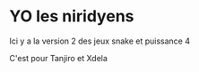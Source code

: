 # YO les niridyens 
Ici y a la version 2 des jeux snake et puissance 4


C'est pour Tanjiro et Xdela

